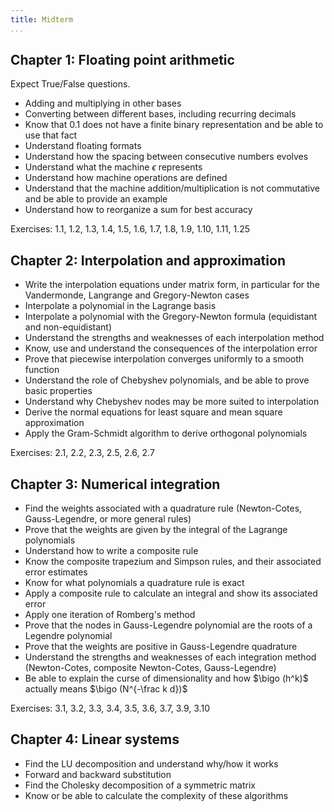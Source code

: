 ```yaml
---
title: Midterm
...
```


## Chapter 1: Floating point arithmetic

Expect True/False questions.

- Adding and multiplying in other bases
- Converting between different bases, including recurring decimals
- Know that $0.1$ does not have a finite binary representation and be able to use that fact
- Understand floating formats
- Understand how the spacing between consecutive numbers evolves
- Understand what the machine $\epsilon$ represents
- Understand how machine operations are defined
- Understand that the machine addition/multiplication is not commutative and be able to provide an example
- Understand how to reorganize a sum for best accuracy

Exercises: 1.1, 1.2, 1.3, 1.4, 1.5, 1.6, 1.7, 1.8, 1.9, 1.10, 1.11, 1.25

## Chapter 2: Interpolation and approximation

- Write the interpolation equations under matrix form, in particular for the Vandermonde, Langrange and Gregory-Newton cases
- Interpolate a polynomial in the Lagrange basis
- Interpolate a polynomial with the Gregory-Newton formula
  (equidistant and non-equidistant)
- Understand the strengths and weaknesses of each interpolation method
- Know, use and understand the consequences of the interpolation error
- Prove that piecewise interpolation converges uniformly to a smooth function
- Understand the role of Chebyshev polynomials, and be able to prove basic properties
- Understand why Chebyshev nodes may be more suited to interpolation
- Derive the normal equations for least square and mean square approximation
- Apply the Gram-Schmidt algorithm to derive orthogonal polynomials

Exercises: 2.1, 2.2, 2.3, 2.5, 2.6, 2.7

## Chapter 3: Numerical integration

- Find the weights associated with a quadrature rule (Newton-Cotes, Gauss-Legendre, or more general rules)
- Prove that the weights are given by the integral of the Lagrange polynomials
- Understand how to write a composite rule
- Know the composite trapezium and Simpson rules, and their associated error estimates
- Know for what polynomials a quadrature rule is exact
- Apply a composite rule to calculate an integral and show its associated error
- Apply one iteration of Romberg's method
- Prove that the nodes in Gauss-Legendre polynomial are the roots of a Legendre polynomial
- Prove that the weights are positive in Gauss-Legendre quadrature
- Understand the strengths and weaknesses of each integration method (Newton-Cotes, composite Newton-Cotes, Gauss-Legendre)
- Be able to explain the curse of dimensionality
  and how $\bigo (h^k)$ actually means $\bigo (N^{-\frac k d})$

Exercises: 3.1, 3.2, 3.3, 3.4, 3.5, 3.6, 3.7, 3.9, 3.10

## Chapter 4: Linear systems

- Find the LU decomposition and understand why/how it works
- Forward and backward substitution
- Find the Cholesky decomposition of a symmetric matrix
- Know or be able to calculate the complexity of these algorithms

